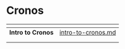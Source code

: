 # Cronos

<table data-view="cards"><thead><tr><th align="center"></th><th data-hidden data-card-target data-type="content-ref"></th></tr></thead><tbody><tr><td align="center"><strong>Intro to Cronos</strong></td><td><a href="intro-to-cronos.md">intro-to-cronos.md</a></td></tr><tr><td align="center"></td><td></td></tr><tr><td align="center"></td><td></td></tr></tbody></table>
